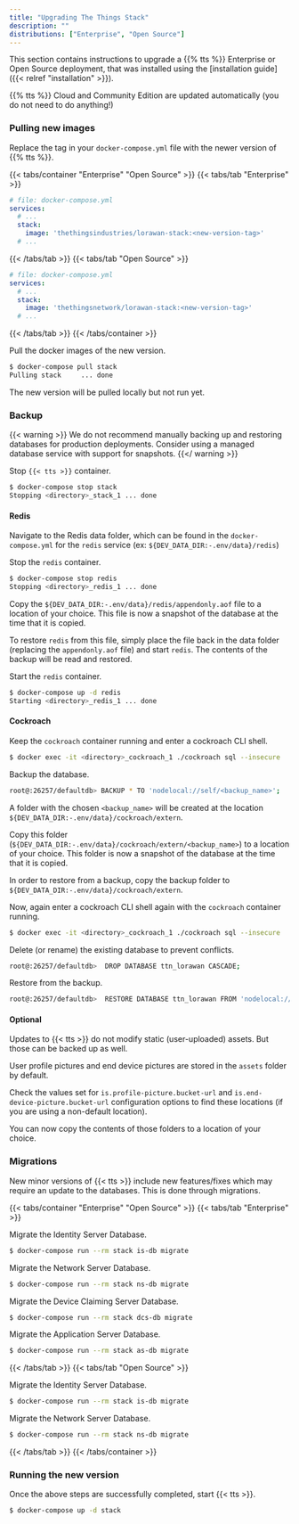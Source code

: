 ```yaml
---
title: "Upgrading The Things Stack"
description: ""
distributions: ["Enterprise", "Open Source"]
---
```


This section contains instructions to upgrade a {{% tts %}} Enterprise or Open Source deployment, that was installed using the [installation guide]({{< relref "installation" >}}).

{{% tts %}} Cloud and Community Edition are updated automatically (you do not need to do anything!)

<!--more-->

### Pulling new images

Replace the tag in your `docker-compose.yml` file with the newer version of {{% tts %}}.

{{< tabs/container "Enterprise" "Open Source" >}}
{{< tabs/tab "Enterprise" >}}

```yaml
# file: docker-compose.yml
services:
  # ...
  stack:
    image: 'thethingsindustries/lorawan-stack:<new-version-tag>'
  # ...
```
{{< /tabs/tab >}}
{{< tabs/tab "Open Source" >}}

```yaml
# file: docker-compose.yml
services:
  # ...
  stack:
    image: 'thethingsnetwork/lorawan-stack:<new-version-tag>'
  # ...
```

{{< /tabs/tab >}}
{{< /tabs/container >}}

Pull the docker images of the new version.

```bash
$ docker-compose pull stack
Pulling stack     ... done
```

The new version will be pulled locally but not run yet.

### Backup

{{< warning >}} We do not recommend manually backing up and restoring databases for production deployments. Consider using a managed database service with support for snapshots. {{</ warning >}}

Stop `{{< tts >}}` container.

```bash
$ docker-compose stop stack
Stopping <directory>_stack_1 ... done
```

#### Redis

Navigate to the Redis data folder, which can be found in the `docker-compose.yml` for the `redis` service (ex: `${DEV_DATA_DIR:-.env/data}/redis`)

Stop the `redis` container.

```bash
$ docker-compose stop redis
Stopping <directory>_redis_1 ... done
```

Copy the `${DEV_DATA_DIR:-.env/data}/redis/appendonly.aof` file to a location of your choice. This file is now a snapshot of the database at the time that it is copied.

To restore `redis` from this file, simply place the file back in the data folder (replacing the `appendonly.aof` file) and start `redis`. The contents of the backup will be read and restored.

Start the `redis` container.

```bash
$ docker-compose up -d redis
Starting <directory>_redis_1 ... done
```

#### Cockroach

Keep the `cockroach` container running and enter a cockroach CLI shell.

```bash
$ docker exec -it <directory>_cockroach_1 ./cockroach sql --insecure
```

Backup the database.

```bash
root@:26257/defaultdb> BACKUP * TO 'nodelocal://self/<backup_name>';
```

A folder with the chosen `<backup_name>` will be created at the location `${DEV_DATA_DIR:-.env/data}/cockroach/extern`.

Copy this folder (`${DEV_DATA_DIR:-.env/data}/cockroach/extern/<backup_name>`) to a location of your choice. This folder is now a snapshot of the database at the time that it is copied.

In order to restore from a backup, copy the backup folder to `${DEV_DATA_DIR:-.env/data}/cockroach/extern`.

Now, again enter a cockroach CLI shell again with the `cockroach` container running.

```bash
$ docker exec -it <directory>_cockroach_1 ./cockroach sql --insecure
```

Delete (or rename) the existing database to prevent conflicts.

```bash
root@:26257/defaultdb>  DROP DATABASE ttn_lorawan CASCADE;
```

Restore from the backup.

```bash
root@:26257/defaultdb>  RESTORE DATABASE ttn_lorawan FROM 'nodelocal://self/<backup_name>';
```

#### Optional

Updates to {{< tts >}} do not modify static (user-uploaded) assets. But those can be backed up as well.

User profile pictures and end device pictures are stored in the `assets` folder by default.

Check the values set for `is.profile-picture.bucket-url` and `is.end-device-picture.bucket-url` configuration options to find these locations (if you are using a non-default location).

You can now copy the contents of those folders to a location of your choice.

### Migrations

New minor versions of {{< tts >}} include new features/fixes which may require an update to the databases. This is done through migrations.

{{< tabs/container "Enterprise" "Open Source" >}}
{{< tabs/tab "Enterprise" >}}

Migrate the Identity Server Database.

```bash
$ docker-compose run --rm stack is-db migrate
```

Migrate the Network Server Database.

```bash
$ docker-compose run --rm stack ns-db migrate
```

Migrate the Device Claiming Server Database.

```bash
$ docker-compose run --rm stack dcs-db migrate
```

Migrate the Application Server Database.

```bash
$ docker-compose run --rm stack as-db migrate
```

{{< /tabs/tab >}}
{{< tabs/tab "Open Source" >}}

Migrate the Identity Server Database.

```bash
$ docker-compose run --rm stack is-db migrate
```

Migrate the Network Server Database.

```bash
$ docker-compose run --rm stack ns-db migrate
```
{{< /tabs/tab >}}
{{< /tabs/container >}}


### Running the new version

Once the above steps are successfully completed, start {{< tts >}}.

```bash
$ docker-compose up -d stack
```
